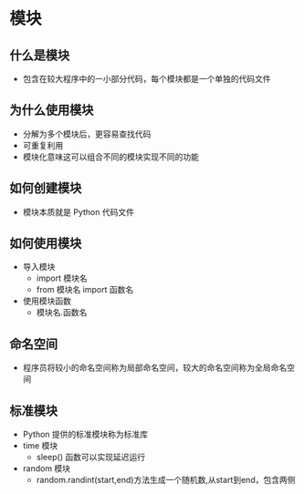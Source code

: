 # 模块

## 什么是模块

- 包含在较大程序中的一小部分代码，每个模块都是一个单独的代码文件

## 为什么使用模块

- 分解为多个模块后，更容易查找代码
- 可重复利用
- 模块化意味这可以组合不同的模块实现不同的功能

## 如何创建模块

- 模块本质就是 Python 代码文件

## 如何使用模块

- 导入模块
  - import 模块名
  - from 模块名 import 函数名
- 使用模块函数
  - 模块名.函数名

## 命名空间

- 程序员将较小的命名空间称为局部命名空间，较大的命名空间称为全局命名空间

## 标准模块

- Python 提供的标准模块称为标准库
- time 模块
  - sleep() 函数可以实现延迟运行
- random 模块
  - random.randint(start,end)方法生成一个随机数,从start到end，包含两侧

